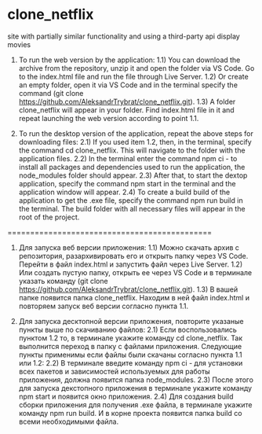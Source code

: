 # clone_netflix
site with partially similar functionality and using a third-party api display movies


  1. To run the web version by the application:
1.1) You can download the archive from the repository, unzip it and open the folder via VS Code. Go to the index.html file and run the file through Live Server.
1.2) Or create an empty folder, open it via VS Code and in the terminal specify the command (git clone https://github.com/AleksandrTrybrat/clone_netflix.git).
1.3) A folder clone_netflix will appear in your folder. Find index.html file in it and repeat launching the web version according to point 1.1.

  3. To run the desktop version of the application, repeat the above steps for downloading files:
2.1) If you used item 1.2, then, in the terminal, specify the command cd clone_netflix. This will navigate to the folder with the application files.
2.2) In the terminal enter the command npm ci - to install all packages and dependencies used to run the application, the node_modules folder should appear.
2.3) After that, to start the dextop application, specify the command npm start in the terminal and the application window will appear.
2.4) To create a build build of the application to get the .exe file, specify the command npm run build in the terminal. The build folder with all necessary files will appear in the root of the project.

=============================================

   1. Для запуска веб версии приложения:
 1.1) Можно скачать архив с репозитория, разархивировать его и открыть папку через VS Code. Перейти в файл index.html и запустить файл через Live Server.
 1.2) Или создать пустую папку, открыть ее через VS Code и в терминале указать команду (git clone https://github.com/AleksandrTrybrat/clone_netflix.git). 
 1.3) В вашей папке появится папка clone_netflix. Находим в ней файл index.html и повторяем запуск веб версии согласно пункта 1.1. 

  2. Для запуска десктопной версии приложения, повторите указаные пункты выше по скачиванию файлов:
2.1) Если воспользовались пунктом 1.2 то, в терминале укажите команду cd clone_netflix. Так выполнится переход в папку с файлами приложения.
     Следующие пункты применимы если файлы были скачаны согласно пункта 1.1 или 1.2:
2.2) В терминале введите команду npm ci - для установки всех пакетов и зависимостей используемых для работы приложения, должна появится папка node_modules.
2.3) После этого для запуска декстопного приложения в терминале укажите команду npm start и появится окно приложения.
2.4) Для создания build сборки приложения для получения .exe файла, в терминале укажите команду npm run build. И в корне проекта появится папка build со всеми необходимыми файла.
